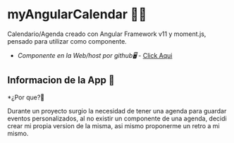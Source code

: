 # myAngularCalendar 📆📅

Calendario/Agenda creado con Angular Framework v11 y moment.js, pensado para utilizar como componente.

* *Componente en la Web/host por github🖥* - [Click Aqui](https://contabilid-app.web.app)

## Informacion de la App 🚀

*¿Por que?🤔

Durante un proyecto surgio la necesidad de tener una agenda para guardar eventos personalizados, al no existir un componente de una agenda, decidi crear mi propia version de la misma, asi mismo proponerme un retro a mi mismo.



